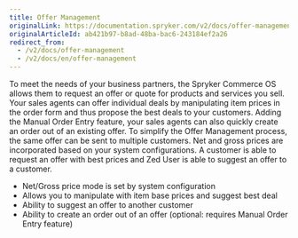 ```yaml
---
title: Offer Management
originalLink: https://documentation.spryker.com/v2/docs/offer-management
originalArticleId: ab421b97-b8ad-48ba-bac6-243184ef2a26
redirect_from:
  - /v2/docs/offer-management
  - /v2/docs/en/offer-management
---
```


To meet the needs of your business partners, the Spryker Commerce OS allows them to request an offer or quote for products and services you sell. 
Your sales agents can offer individual deals by manipulating item prices in the order form and thus propose the best deals to your customers. Adding the Manual Order Entry feature, your sales agents can also quickly create an order out of an existing offer. To simplify the Offer Management process, the same offer can be sent to multiple customers.
Net and gross prices are incorporated based on your system configurations. 
A customer is able to request an offer with best prices and Zed User is able to suggest an offer to a customer.

* Net/Gross price mode is set by system configuration
* Allows you to manipulate with item base prices and suggest best deal
* Ability to suggest an offer to another customer 
* Ability to create an order out of an offer (optional: requires Manual Order Entry feature)
